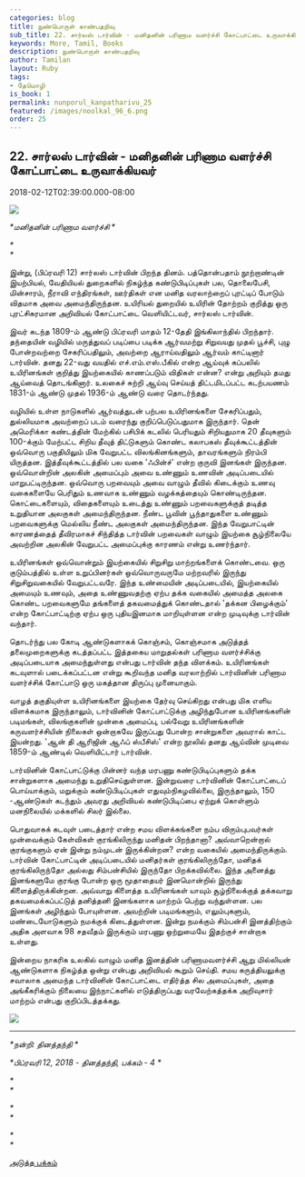 ```yaml
---
categories: blog
title: நுண்பொருள் காண்பதறிவு
sub_title: 22. சார்லஸ் டார்வின் - மனிதனின் பரிணாம வளர்ச்சி கோட்பாட்டை உருவாக்கியவர்
keywords: More, Tamil, Books
description: நுண்பொருள் காண்பதறிவு
author: Tamilan
layout: Ruby
tags:
- தேமொழி
is_book: 1
permalink: nunporul_kanpatharivu_25
featured: /images/noolkal_96_6.png
order: 25
---
```



## 22. சார்லஸ் டார்வின் - மனிதனின் பரிணாம வளர்ச்சி கோட்பாட்டை உருவாக்கியவர்

2018-02-12T02:39:00.000-08:00

![](https://upload.wikimedia.org/wikipedia/commons/0/02/1878_Darwin_photo_by_Leonard_from_Woodall_1884_-_cropped_grayed_partially_cleaned.jpg)

_*மனிதனின் பரிணாம வளர்ச்சி *_

_*  
*_

இன்று, (பிப்ரவரி 12) சார்லஸ் டார்வின் பிறந்த தினம். பத்தொன்பதாம் நூற்றாண்டின் இயற்பியல், வேதியியல் துறைகளில் நிகழ்ந்த கண்டுபிடிப்புகள் பல, தொலைபேசி, மின்சாரம், நீராவி எந்திரங்கள், ஊர்திகள் என மனித வரலாற்றைப் புரட்டிப் போடும் விதமாக அவை அமைந்திருந்தன. உயிரியல் துறையில் உயிரின் தோற்றம் குறித்து ஒரு புரட்சிகரமான அறிவியல் கோட்பாட்டை வெளியிட்டவர், சார்லஸ் டார்வின்.

இவர் கடந்த 1809-ம் ஆண்டு பிப்ரவரி மாதம் 12-தேதி இங்கிலாந்தில் பிறந்தார். தந்தையின் வழியில் மருத்துவப் படிப்பை படிக்க ஆர்வமற்று சிறுவயது முதல் பூச்சி, புழு போன்றவற்றை சேகரிப்பதிலும், அவற்றை ஆராய்வதிலும் ஆர்வம் காட்டினார் டார்வின். தனது 22-வது வயதில் எச்.எம்.எஸ்.பீகில் என்ற ஆய்வுக் கப்பலில் உயிரினங்கள் குறித்து இயற்கையில் காணப்படும் விதிகள் என்ன? என்று அறியும் தமது ஆய்வைத் தொடங்கினார். உலகைச் சுற்றி ஆய்வு செய்யத் திட்டமிடப்பட்ட கடற்பயணம் 1831-ம் ஆண்டு முதல் 1936-ம் ஆண்டு வரை தொடர்ந்தது.

வழியில் உள்ள நாடுகளில் ஆர்வத்துடன் பற்பல உயிரினங்களை சேகரிப்பதும், துல்லியமாக அவற்றைப் படம் வரைந்து குறிப்பெடுப்பதுமாக இருந்தார். தென் அமெரிக்கா கண்டத்தின் மேற்கில் பசிபிக் கடலில் பெரியதும் சிறியதுமாக 20 தீவுகளும் 100-க்கும் மேற்பட்ட சிறிய தீவுத் திட்டுகளும் கொண்ட கலாபகஸ் தீவுக்கூட்டத்தின் ஒவ்வொரு பகுதியிலும் மிக வேறுபட்ட விலங்கினங்களும், தாவரங்களும் நிரம்பி யிருத்தன. இத்தீவுக்கூட்டத்தில் பல வகை 'ஃபின்ச்' என்ற குருவி இனங்கள் இருந்தன. ஒவ்வொன்றின் அலகின் அமைப்பும் அவை உண்ணும் உணவின் அடிப்படையில் மாறுபட்டிருந்தன. ஒவ்வொரு பறவையும் அவை வாழும் தீவில் கிடைக்கும் உணவு வகைகளையே பெரிதும் உணவாக உண்ணும் வழக்கத்தையும் கொண்டிருந்தன. கொட்டைகளையும், விதைகளையும் உடைத்து உண்ணும் பறவைகளுக்குத் தடித்த உறுதியான அலகுகள் அமைந்திருந்தன. நீண்ட பூவின் பூந்தாதுகளை உண்ணும் பறவைகளுக்கு மெல்லிய நீண்ட அலகுகள் அமைந்திருந்தன. இந்த வேறுபாட்டின் காரணத்தைத் தீவிரமாகச் சிந்தித்த டார்வின் பறவைகள் வாழும் இயற்கை சூழ்நிலையே அவற்றின அலகின் வேறுபட்ட அமைப்புக்கு காரணம் என்று உணர்ந்தார்.

உயிரினங்கள் ஒவ்வொன்றும் இயற்கையில் சிறுசிறு மாற்றங்களைக் கொண்டவை. ஒரு குடும்பத்தில் உள்ள உறுப்பினர்கள் ஒவ்வொருவருமே மற்றவரில் இருந்து சிறுசிறுவகையில் வேறுபட்டவரே. இந்த உண்மையின் அடிப்படையில், இயற்கையில் அமையும் உணவும், அதை உண்ணுவதற்கு ஏற்ப தக்க வகையில் அமைத்த அலகை கொண்ட பறவைகளுமே தங்களைத் தகவமைத்துக் கொண்டதால் 'தக்கன பிழைக்கும்' என்ற கோட்பாட்டிற்கு ஏற்ப ஒரு புதியஇனமாக மாறியுள்ளன என்ற முடிவுக்கு டார்வின் வந்தார்.

தொடர்ந்து பல கோடி ஆண்டுகளாகக் கொஞ்சம், கொஞ்சமாக அடுத்தத் தலைமுறைகளுக்கு கடத்தப்பட்ட இத்தகைய மாறுதல்கள் பரிணாம வளர்ச்சிக்கு அடிப்படையாக அமைந்துள்ளது என்பது டார்வின் தந்த விளக்கம். உயிரினங்கள் கடவுளால் படைக்கப்பட்டன என்று கூறிவந்த மனித வரலாற்றில் டார்வினின் பரிணாம வளர்ச்சிக் கோட்பாடு ஒரு மகத்தான திருப்பு முனையாகும்.

வாழத் தகுதியுள்ள உயிரினங்களை இயற்கை தேர்வு செய்கிறது என்பது மிக எளிய விளக்கமாக இருந்தாலும், டார்வினின் கோட்பாட்டுக்கு அழிந்துபோன உயிரினங்களின் படிமங்கள், விலங்குகளின் முன்கை அமைப்பு, பல்வேறு உயிரினங்களின் கருவளர்ச்சியின் நிலைகள் ஒன்றாகவே இருப்பது போன்ற சான்றுகளை அவரால் காட்ட இயன்றது. 'ஆன் தி ஆரிஜின் ஆஃப் ஸ்பீசிஸ்' என்ற நூலில் தனது ஆய்வின் முடிவை 1859-ம் ஆண்டில் வெளியிட்டார் டார்வின்.

டார்வினின் கோட்பாட்டுக்கு பின்னர் வந்த மரபணு கண்டுபிடிப்புகளும் தக்க சான்றுகளாக அமைந்து உறுதிசெய்துள்ளன. இன்றுவரை டார்வினின் கோட்பாட்டைப் பொய்யாக்கும், மறுக்கும் கண்டுபிடிப்புகள் எதுவும்நிகழவில்லை, இருந்தாலும், 150 -ஆண்டுகள் கடந்தும் அவரது அறிவியல் கண்டுபிடிப்பை ஏற்றுக் கொள்ளும் மனநிலையில் மக்களில் சிலர் இல்லை.

பொதுவாகக் கடவுள் படைத்தார் என்ற சமய விளக்கங்களை நம்ப விரும்புபவர்கள் முன்வைக்கும் கேள்விகள் குரங்கிலிருந்து மனிதன் பிறந்தானா? அவ்வாறென்றால் குரங்குகளும் ஏன் இன்று நம்முடன் இருக்கின்றன? என்ற வகையில் அமைந்திருக்கும். டார்வின் கோட்பாட்டின் அடிப்படையில் மனிதர்கள் குரங்கிலிருந்தோ, மனிதக் குரங்கிலிருந்தோ அல்லது சிம்பன்சியில் இருந்தோ பிறக்கவில்லை. இந்த அனைத்து இனங்களுமே குரங்கு போன்ற ஒரு மூதாதையர் இனமொன்றில் இருந்து கிளைத்திருக்கின்றன. அவ்வாறு கிளைத்த உயிரினங்கள் யாவும் சூழ்நிலைக்குத் தக்கவாறு தகவமைக்கப்பட்டுத் தனித்தனி இனங்களாக மாற்றம் பெற்று வந்துள்ளன. பல இனங்கள் அழிந்தும் போயுள்ளன. அவற்றின் படிமங்களும், எலும்புகளும், மண்டையோடுகளும் நமக்குக் கிடைத்துள்ளன. இன்று நமக்கும் சிம்பன்சி இனத்திற்கும் அதிக அளவாக 98 சதவீதம் இருக்கும் மரபணு ஒற்றுமையே இதற்குச் சான்றாக உள்ளது.

இன்றைய நாகரிக உலகில் வாழும் மனித இனத்தின் பரிணாமவளர்ச்சி ஆறு மில்லியன் ஆண்டுகளாக நிகழ்த்த ஒன்று என்பது அறிவியல் கூறும் செய்தி. சமய கருத்தியலுக்கு சவாலாக அமைந்த டார்வினின் கோட்பாட்டை எதிர்த்த சில அமைப்புகள், அதை அங்கீகரிக்கும் நிலையை இந்நாட்களில் எடுத்திருப்பது வரவேற்கத்தக்க அறிவுசார் மாற்றம் என்பது குறிப்பிடத்தக்கது.

![](https://4.bp.blogspot.com/-KH0dXbNU6gE/XEL_RkRWYyI/AAAAAAAAJts/44C37OEDi6c0LUXVTS_Wltjr9v8UsgLxwCLcBGAs/s1600/darwin.jpeg)

* * *

_*நன்றி: தினத்தந்தி *_

_*பிப்ரவரி 12, 2018 - தினத்தந்தி, பக்கம் - 4 *_

_*  
*_

_*  
*_

_*  
*_

[அடுத்த பக்கம்](nunporul_kanpatharivu_26)